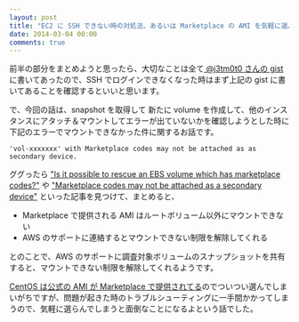 ```yaml
---
layout: post
title: "EC2 に SSH できない時の対処法、あるいは Marketplace の AMI を気軽に選ぶべきでない理由"
date: 2014-03-04 00:00
comments: true
---
```


前半の部分をまとめようと思ったら、大切なことは全て[ @j3tm0t0 さんの gist ](https://gist.github.com/j3tm0t0/5560892)に書いてあったので、SSH でログインできなくなった時はまず上記の gist に書いてあることを確認するといいと思います。

で、今回の話は、snapshot を取得して 新たに volume を作成して、他のインスタンスにアタッチ＆マウントしてエラーが出ていないかを確認しようとした時に下記のエラーでマウントできなかった件に関するお話です。

```
'vol-xxxxxxx' with Marketplace codes may not be attached as as secondary device.
```

ググったら ["Is it possible to rescue an EBS volume which has marketplace codes?"](http://www.quora.com/Amazon-EC2/Is-it-possible-to-rescue-an-EBS-volume-which-has-marketplace-codes) や ["Marketplace codes may not be attached as a secondary device"](http://techblog.willshouse.com/2013/08/21/marketplace-codes-may-not-be-attached-as-a-secondary-device/) といった記事を見つけて、まとめると、

* Marketplace で提供される AMI はルートボリューム以外にマウントできない
* AWS のサポートに連絡するとマウントできない制限を解除してくれる

とのことで、AWS のサポートに調査対象ボリュームのスナップショットを共有すると、マウントできない制限を解除してくれるようです。

[CentOS は公式の AMI が Marketplace で提供されてる](https://aws.amazon.com/marketplace/seller-profile/ref=dtl_pcp_sold_by?ie=UTF8&id=16cb8b03-256e-4dde-8f34-1b0f377efe89)のでついつい選んでしまいがちですが、問題が起きた時のトラブルシューティングに一手間かかってしまうので、気軽に選らんでしまうと面倒なことになるよという話でした。

